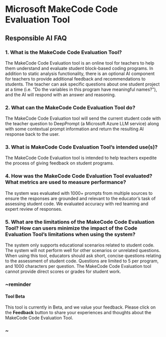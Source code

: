 # Microsoft MakeCode Code Evaluation Tool

## Responsible AI FAQ

### 1. What is the MakeCode Code Evaluation Tool?

The MakeCode Code Evaluation tool is an online tool for teachers to help them understand and evaluate student block-based coding programs. In addition to static analysis functionality, there is an optional AI component for teachers to provide additional feedback and recommendations to students. The teacher can ask specific questions about one student project at a time (i.e. "Do the variables in this program have meaningful names?"), and the AI will respond with an answer and reasoning.

### 2. What can the MakeCode Code Evaluation Tool do?

The MakeCode Code Evaluation tool will send the current student code with the teacher question to DeepPrompt (a Microsoft Azure LLM service) along with some contextual prompt information and return the resulting AI response back to the user.

### 3. What is MakeCode Code Evaluation Tool’s intended use(s)?

The MakeCode Code Evaluation tool is intended to help teachers expedite the process of giving feedback on student programs.

### 4. How was the MakeCode Code Evaluation Tool evaluated? What metrics are used to measure performance?

The system was evaluated with 1000+ prompts from multiple sources to ensure the responses are grounded and relevant to the educator’s task of assessing student code. We evaluated accuracy with red teaming and expert review of responses.

### 5. What are the limitations of the MakeCode Code Evaluation Tool? How can users minimize the impact of the Code Evaluation Tool’s limitations when using the system?

The system only supports educational scenarios related to student code. The system will not perform well for other scenarios or unrelated questions. When using this tool, educators should ask short, concise questions relating to the assessment of student code. Questions are limited to 5 per program, and 1000 characters per question. The MakeCode Code Evaluation tool cannot provide direct scores or grades for student work.

### ~reminder

#### Tool Beta

This tool is currently in Beta, and we value your feedback. Please click on the **Feedback** button to share your experiences and thoughts about the MakeCode Code Evaluation Tool.

### ~
